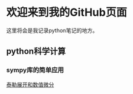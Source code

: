 # 欢迎来到我的GitHub页面
这里将会是我记录python笔记的地方。
## python科学计算
### sympy库的简单应用
[泰勒展开和数值微分](http://htmlpreview.github.io/?https://github.com/zhufeng2/Python/blob/master/%E7%A7%91%E5%AD%A6%E8%AE%A1%E7%AE%97/%E7%AC%A6%E5%8F%B7%E8%AE%A1%E7%AE%97.html)
